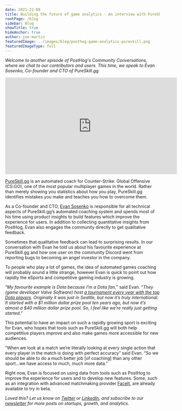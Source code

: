 ```yaml
---
date: 2021-21-09
title: Building the future of game analytics - An interview with PureSkill.gg CTO, Evan Sosenko
rootPage: /blog
sidebar: Blog
showTitle: true
hideAnchor: true
author: joe-martin
featuredImage: ../images/blog/posthog-game-analytics-pureskill.png
featuredImageType: full
---
```

_Welcome to another episode of PostHog's Community Conversations, where we chat to our contributors and users. This time, we speak to Evan Sosenko, Co-founder and CTO of PureSkill.gg._

<iframe width="560" height="315" src="https://youtu.be/x1jxCJb9zII" title="YouTube video player" frameborder="0" allow="accelerometer; autoplay; clipboard-write; encrypted-media; gyroscope; picture-in-picture" allowfullscreen></iframe>

[PureSkill.gg](https://pureskill.gg/) is an automated coach for Counter-Strike: Global Offensive (CS:GO), one of the most popular multiplayer games in the world. Rather than merely showing you statistics about how you play, PureSkill.gg identifies mistakes you make and teaches you how to overcome them.

As a Co-founder and CTO, [Evan Sosenko](https://www.linkedin.com/in/evan-sosenko-599b0483/) is responsible for all technical aspects of PureSkill.gg’s automated coaching system and spends most of his time using product insights to build features which improve the experience for users. In addition to collecting quantitative insights from PostHog, Evan also engages the community directly to get qualitative feedback. 

Sometimes that qualitative feedback can lead to surprising results. In our conversation with Evan he told us about his favourite experience at PureSkill.gg and how one user on the community Discord went from reporting bugs to becoming an angel investor in the company.

To people who play a lot of games, the idea of automated games coaching will probably sound a little strange, however Evan is quick to point out how rapidly the eSports and competitive gaming industry is growing.  

“_My favourite example is Dota because I’m a Dota fan,_” said Evan. “_They (game developer Valve Software) host [a tournament every year with the top Dota players](https://www.dota2.com/international/overview). Originally it was just in Seattle, but now it’s truly international. It started with a $1 million dollar prize pool ten years ago, but now it’s almost a $40 million dollar prize pool. So, I feel like we’re really just getting started._”

This potential to have an impact on such a rapidly growing sport is exciting for Evan, who hopes that tools such as PureSkill.gg will both help competitive players improve and also make games more accessible for new audiences.

“When we look at a match we’re literally looking at every single action that every player in the match is doing with perfect accuracy” said Evan. “So we should be able to do a much better job [of coaching] than any other sport...we have access to much, much more data.”

Right now, Evan is focused on using data from tools such as PostHog to improve the experience for users and to develop new features. Some, such as an integration with advanced matchmaking provider [FaceIt](https://www.faceit.com/), are already available to try in beta. 

_Loved this? Let us know on [Twitter](https://twitter.com/posthoghq) or [LinkedIn](https://linkedin.com/company/posthog), and subscribe to our [newsletter](https://posthog.com/newsletter) for more posts on startups, growth, and analytics._
